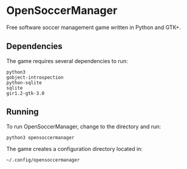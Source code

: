 OpenSoccerManager
=================

Free software soccer management game written in Python and GTK+.

Dependencies
------------
The game requires several dependencies to run:

    python3
    gobject-introspection
    python-sqlite
    sqlite
    gir1.2-gtk-3.0


Running
-------
To run OpenSoccerManager, change to the directory and run:

    python3 opensoccermanager

The game creates a configuration directory located in:

    ~/.config/opensoccermanager
